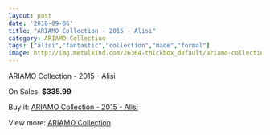 ```yaml
---
layout: post
date: '2016-09-06'
title: "ARIAMO Collection - 2015 - Alisi"
category: ARIAMO Collection
tags: ["alisi","fantastic","collection","made","formal"]
image: http://img.metalkind.com/26364-thickbox_default/ariamo-collection-2015-alisi.jpg
---
```

ARIAMO Collection - 2015 - Alisi

On Sales: **$335.99**
<a href="https://www.metalkind.com/en/ariamo-collection/10162-ariamo-collection-2015-alisi.html"><amp-img layout="responsive" width="600" height="600" src="//img.metalkind.com/26364-thickbox_default/ariamo-collection-2015-alisi.jpg" alt="ARIAMO Collection - 2015 - Alisi 0" /></a>
<a href="https://www.metalkind.com/en/ariamo-collection/10162-ariamo-collection-2015-alisi.html"><amp-img layout="responsive" width="600" height="600" src="//img.metalkind.com/26366-thickbox_default/ariamo-collection-2015-alisi.jpg" alt="ARIAMO Collection - 2015 - Alisi 1" /></a>

Buy it: [ARIAMO Collection - 2015 - Alisi](https://www.metalkind.com/en/ariamo-collection/10162-ariamo-collection-2015-alisi.html "ARIAMO Collection - 2015 - Alisi")

View more: [ARIAMO Collection](https://www.metalkind.com/en/119-ariamo-collection "ARIAMO Collection")